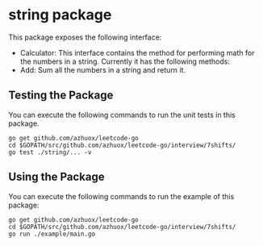 # string package

This package exposes the following interface:

- Calculator: This interface contains the method for performing math for the numbers in a string. Currently it has the following methods:
 - Add: Sum all the numbers in a string and return it.

## Testing the Package

You can execute the following commands to run the unit tests in this package.  

```
go get github.com/azhuox/leetcode-go
cd $GOPATH/src/github.com/azhuox/leetcode-go/interview/7shifts/
go test ./string/... -v
```


## Using the Package

You can execute the following commands to run the example of this package:

```
go get github.com/azhuox/leetcode-go
cd $GOPATH/src/github.com/azhuox/leetcode-go/interview/7shifts/
go run ./example/main.go
```
